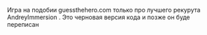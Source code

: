 Игра на подобии guessthehero.com только про лучшего рекурута AndreyImmersion .
Это черновая версия кода и позже он буде переписан 
